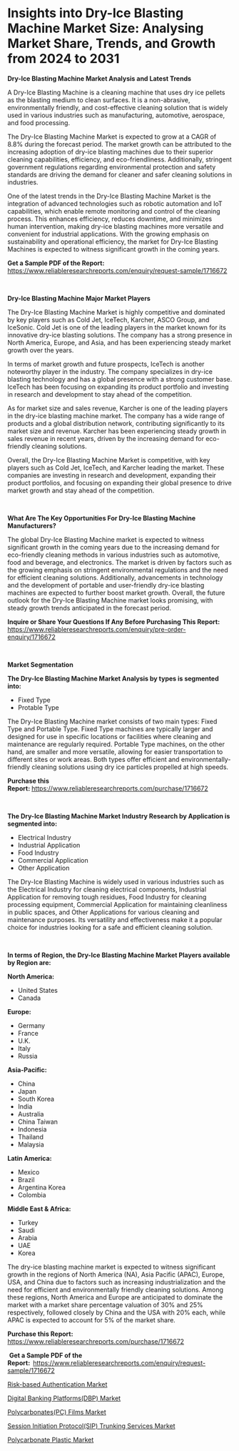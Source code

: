 <p><h1>Insights into Dry-Ice Blasting Machine Market Size: Analysing Market Share, Trends, and Growth from 2024 to 2031</h1></p><p><strong>Dry-Ice Blasting Machine Market Analysis and Latest Trends</strong></p>
<p><p>A Dry-Ice Blasting Machine is a cleaning machine that uses dry ice pellets as the blasting medium to clean surfaces. It is a non-abrasive, environmentally friendly, and cost-effective cleaning solution that is widely used in various industries such as manufacturing, automotive, aerospace, and food processing.</p><p>The Dry-Ice Blasting Machine Market is expected to grow at a CAGR of 8.8% during the forecast period. The market growth can be attributed to the increasing adoption of dry-ice blasting machines due to their superior cleaning capabilities, efficiency, and eco-friendliness. Additionally, stringent government regulations regarding environmental protection and safety standards are driving the demand for cleaner and safer cleaning solutions in industries.</p><p>One of the latest trends in the Dry-Ice Blasting Machine Market is the integration of advanced technologies such as robotic automation and IoT capabilities, which enable remote monitoring and control of the cleaning process. This enhances efficiency, reduces downtime, and minimizes human intervention, making dry-ice blasting machines more versatile and convenient for industrial applications. With the growing emphasis on sustainability and operational efficiency, the market for Dry-Ice Blasting Machines is expected to witness significant growth in the coming years.</p></p>
<p><strong>Get a Sample PDF of the Report:&nbsp;</strong> <a href="https://www.reliableresearchreports.com/enquiry/request-sample/1716672">https://www.reliableresearchreports.com/enquiry/request-sample/1716672</a></p>
<p>&nbsp;</p>
<p><strong>Dry-Ice Blasting Machine Major Market Players</strong></p>
<p><p>The Dry-Ice Blasting Machine Market is highly competitive and dominated by key players such as Cold Jet, IceTech, Karcher, ASCO Group, and IceSonic. Cold Jet is one of the leading players in the market known for its innovative dry-ice blasting solutions. The company has a strong presence in North America, Europe, and Asia, and has been experiencing steady market growth over the years. </p><p>In terms of market growth and future prospects, IceTech is another noteworthy player in the industry. The company specializes in dry-ice blasting technology and has a global presence with a strong customer base. IceTech has been focusing on expanding its product portfolio and investing in research and development to stay ahead of the competition. </p><p>As for market size and sales revenue, Karcher is one of the leading players in the dry-ice blasting machine market. The company has a wide range of products and a global distribution network, contributing significantly to its market size and revenue. Karcher has been experiencing steady growth in sales revenue in recent years, driven by the increasing demand for eco-friendly cleaning solutions.</p><p>Overall, the Dry-Ice Blasting Machine Market is competitive, with key players such as Cold Jet, IceTech, and Karcher leading the market. These companies are investing in research and development, expanding their product portfolios, and focusing on expanding their global presence to drive market growth and stay ahead of the competition.</p></p>
<p>&nbsp;</p>
<p><strong>What Are The Key Opportunities For Dry-Ice Blasting Machine Manufacturers?</strong></p>
<p><p>The global Dry-Ice Blasting Machine market is expected to witness significant growth in the coming years due to the increasing demand for eco-friendly cleaning methods in various industries such as automotive, food and beverage, and electronics. The market is driven by factors such as the growing emphasis on stringent environmental regulations and the need for efficient cleaning solutions. Additionally, advancements in technology and the development of portable and user-friendly dry-ice blasting machines are expected to further boost market growth. Overall, the future outlook for the Dry-Ice Blasting Machine market looks promising, with steady growth trends anticipated in the forecast period.</p></p>
<p><strong>Inquire or Share Your Questions If Any Before Purchasing This Report:</strong> <a href="https://www.reliableresearchreports.com/enquiry/pre-order-enquiry/1716672">https://www.reliableresearchreports.com/enquiry/pre-order-enquiry/1716672</a></p>
<p>&nbsp;</p>
<p><strong>Market Segmentation</strong></p>
<p><strong>The Dry-Ice Blasting Machine Market Analysis by types is segmented into:</strong></p>
<p><ul><li>Fixed Type</li><li>Protable Type</li></ul></p>
<p><p>The Dry-Ice Blasting Machine market consists of two main types: Fixed Type and Portable Type. Fixed Type machines are typically larger and designed for use in specific locations or facilities where cleaning and maintenance are regularly required. Portable Type machines, on the other hand, are smaller and more versatile, allowing for easier transportation to different sites or work areas. Both types offer efficient and environmentally-friendly cleaning solutions using dry ice particles propelled at high speeds.</p></p>
<p><strong>Purchase this Report:&nbsp;</strong><a href="https://www.reliableresearchreports.com/purchase/1716672">https://www.reliableresearchreports.com/purchase/1716672</a></p>
<p>&nbsp;</p>
<p><strong>The Dry-Ice Blasting Machine Market Industry Research by Application is segmented into:</strong></p>
<p><ul><li>Electrical Industry</li><li>Industrial Application</li><li>Food Industry</li><li>Commercial Application</li><li>Other Application</li></ul></p>
<p><p>The Dry-Ice Blasting Machine is widely used in various industries such as the Electrical Industry for cleaning electrical components, Industrial Application for removing tough residues, Food Industry for cleaning processing equipment, Commercial Application for maintaining cleanliness in public spaces, and Other Applications for various cleaning and maintenance purposes. Its versatility and effectiveness make it a popular choice for industries looking for a safe and efficient cleaning solution.</p></p>
<p>&nbsp;</p>
<p><strong>In terms of Region, the Dry-Ice Blasting Machine Market Players available by Region are:</strong></p>
<p>
    <p> <strong> North America: </strong>
        <ul>
            <li>United States</li>
            <li>Canada</li>
        </ul>
        </p> 
    <p> <strong> Europe: </strong>
        <ul>
            <li>Germany</li>
            <li>France</li>
            <li>U.K.</li>
            <li>Italy</li>
            <li>Russia</li>
        </ul>
        </p> 
    <p> <strong> Asia-Pacific: </strong>
        <ul>
            <li>China</li>
            <li>Japan</li>
            <li>South Korea</li>
            <li>India</li>
            <li>Australia</li>
            <li>China Taiwan</li>
            <li>Indonesia</li>
            <li>Thailand</li>
            <li>Malaysia</li>
        </ul>
        </p> 
    <p> <strong> Latin America: </strong>
        <ul>
            <li>Mexico</li>
            <li>Brazil</li>
            <li>Argentina Korea</li>
            <li>Colombia</li>
        </ul>
        </p> 
    <p> <strong> Middle East & Africa: </strong>
        <ul>
            <li>Turkey</li>
            <li>Saudi</li>
            <li>Arabia</li>
            <li>UAE</li>
            <li>Korea</li>
        </ul>
    </p>
    </p>
<p><p>The dry-ice blasting machine market is expected to witness significant growth in the regions of North America (NA), Asia Pacific (APAC), Europe, USA, and China due to factors such as increasing industrialization and the need for efficient and environmentally friendly cleaning solutions. Among these regions, North America and Europe are anticipated to dominate the market with a market share percentage valuation of 30% and 25% respectively, followed closely by China and the USA with 20% each, while APAC is expected to account for 5% of the market share.</p></p>
<p><strong>Purchase this Report: </strong><a href="https://www.reliableresearchreports.com/purchase/1716672">https://www.reliableresearchreports.com/purchase/1716672</a></p>
<p>&nbsp;<strong>Get a Sample PDF of the Report:&nbsp;&nbsp;</strong><a href="https://www.reliableresearchreports.com/enquiry/request-sample/1716672">https://www.reliableresearchreports.com/enquiry/request-sample/1716672</a></p>
<p><strong></strong></p>
<p><p><a href="https://medium.com/@joannknox666/risk-based-authentication-market-size-and-market-trends-complete-industry-overview-2024-to-2031-ae88931f9c0a">Risk-based Authentication Market</a></p><p><a href="https://medium.com/@donaldyoung656/digital-banking-platforms-dbp-market-exploring-market-share-market-trends-and-future-growth-f45996539c2c">Digital Banking Platforms(DBP) Market</a></p><p><a href="https://github.com/provorikovar/Market-Research-Report-List-3/blob/main/polycarbonatespc-films-market.md">Polycarbonates(PC) Films Market</a></p><p><a href="https://medium.com/@donaldyoung656/session-initiation-protocol-sip-trunking-services-market-size-market-outlook-and-market-forecast-e629d2b1a438">Session Initiation Protocol(SIP) Trunking Services Market</a></p><p><a href="https://github.com/angelajermaine/Market-Research-Report-List-2/blob/main/polycarbonate-plastic-market.md">Polycarbonate Plastic Market</a></p></p>